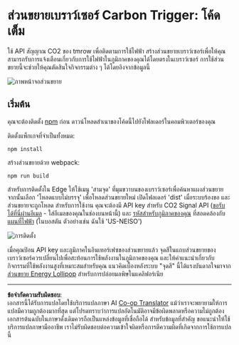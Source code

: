 <!--
CO_OP_TRANSLATOR_METADATA:
{
  "original_hash": "cbaf73f94a9ab4c680a10ef871e92948",
  "translation_date": "2025-08-26T22:47:02+00:00",
  "source_file": "5-browser-extension/solution/translation/README.es.md",
  "language_code": "th"
}
-->
# ส่วนขยายเบราว์เซอร์ Carbon Trigger: โค้ดเต็ม

ใช้ API สัญญาณ CO2 ของ tmrow เพื่อติดตามการใช้ไฟฟ้า สร้างส่วนขยายเบราว์เซอร์เพื่อให้คุณสามารถรับการแจ้งเตือนเกี่ยวกับการใช้ไฟฟ้าในภูมิภาคของคุณได้โดยตรงในเบราว์เซอร์ การใช้ส่วนขยายนี้จะช่วยให้คุณตัดสินใจกิจกรรมต่าง ๆ ได้โดยอิงจากข้อมูลนี้

![ภาพหน้าจอส่วนขยาย](../../../../../translated_images/extension-screenshot.352c4c3ba54e4041ad2f6af749d562cc5705f527b5826efd53d11c3528f5ae45.th.png)

## เริ่มต้น

คุณจะต้องติดตั้ง [npm](https://npmjs.com) ก่อน ดาวน์โหลดสำเนาของโค้ดนี้ไปยังโฟลเดอร์ในคอมพิวเตอร์ของคุณ

ติดตั้งแพ็กเกจที่จำเป็นทั้งหมด:

```
npm install
```

สร้างส่วนขยายด้วย webpack:

```
npm run build
```

สำหรับการติดตั้งใน Edge ให้ใช้เมนู 'สามจุด' ที่มุมขวาบนของเบราว์เซอร์เพื่อค้นหาแผงส่วนขยาย จากนั้นเลือก 'โหลดแบบไม่บรรจุ' เพื่อโหลดส่วนขยายใหม่ เปิดโฟลเดอร์ 'dist' เมื่อระบบร้องขอ และส่วนขยายจะถูกโหลด สำหรับการใช้งาน คุณจะต้องมี API key สำหรับ CO2 Signal API ([ขอรับได้ที่นี่ผ่านอีเมล](https://www.co2signal.com/) - ใส่อีเมลของคุณในช่องบนหน้านี้) และ [รหัสสำหรับภูมิภาคของคุณ](http://api.electricitymap.org/v3/zones) ที่สอดคล้องกับ [แผนที่ไฟฟ้า](https://www.electricitymap.org/map) (ในบอสตัน ตัวอย่างเช่น ฉันใช้ 'US-NEISO')

![การติดตั้ง](../../../../../translated_images/install-on-edge.8bd0ee3ca7dcda1c5334b5195603a43c864e3b38d088b03d57376d25e77b9459.th.png)

เมื่อคุณป้อน API key และภูมิภาคในอินเทอร์เฟซของส่วนขยายแล้ว จุดสีในแถบส่วนขยายของเบราว์เซอร์ควรเปลี่ยนไปเพื่อสะท้อนการใช้พลังงานในภูมิภาคของคุณ และให้คำแนะนำเกี่ยวกับกิจกรรมที่ใช้พลังงานสูงที่เหมาะสมสำหรับคุณ แนวคิดเบื้องหลังระบบ "จุดสี" นี้ได้แรงบันดาลใจมาจาก [ส่วนขยาย Energy Lollipop](https://energylollipop.com/) สำหรับการปล่อยมลพิษในแคลิฟอร์เนีย

---

**ข้อจำกัดความรับผิดชอบ**:  
เอกสารนี้ได้รับการแปลโดยใช้บริการแปลภาษา AI [Co-op Translator](https://github.com/Azure/co-op-translator) แม้ว่าเราจะพยายามให้การแปลมีความถูกต้องมากที่สุด แต่โปรดทราบว่าการแปลอัตโนมัติอาจมีข้อผิดพลาดหรือความไม่ถูกต้อง เอกสารต้นฉบับในภาษาดั้งเดิมควรถือเป็นแหล่งข้อมูลที่เชื่อถือได้ สำหรับข้อมูลที่สำคัญ ขอแนะนำให้ใช้บริการแปลภาษามืออาชีพ เราไม่รับผิดชอบต่อความเข้าใจผิดหรือการตีความผิดที่เกิดจากการใช้การแปลนี้